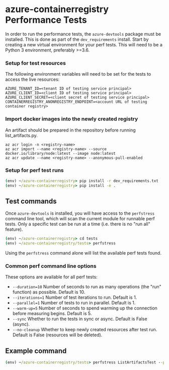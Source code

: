 # azure-containerregistry Performance Tests

In order to run the performance tests, the `azure-devtools` package must be installed. This is done as part of the
`dev_requirements` install. Start by creating a new virtual environment for your perf tests. This will need to be a
Python 3 environment, preferably >=3.6.

### Setup for test resources

The following environment variables will need to be set for the tests to access the live resources:

```
AZURE_TENANT_ID=<tenant ID of testing service principal>
AZURE_CLIENT_ID=<client ID of testing service principal>
AZURE_CLIENT_SECRET=<client secret of testing service principal>
CONTAINERREGISTRY_ANONREGISTRY_ENDPOINT=<account URL of testing container registry>
```

### Import docker images into the newly created registry
An artifact should be prepared in the repository before running list_artifacts.py.
```
az acr login -n <registry-name>
az acr import --name <registry-name> --source docker.io/library/node:latest --image node:latest
az acr update --name <registry-name> --anonymous-pull-enabled
```

### Setup for perf test runs

```cmd
(env) ~/azure-containerregistry> pip install -r dev_requirements.txt
(env) ~/azure-containerregistry> pip install -e .
```

## Test commands

Once `azure-devtools` is installed, you will have access to the `perfstress` command line tool, which will scan the
current module for runnable perf tests. Only a specific test can be run at a time (i.e. there is no "run all" feature).

```cmd
(env) ~/azure-containerregistry> cd tests
(env) ~/azure-containerregistry/tests> perfstress
```
Using the `perfstress` command alone will list the available perf tests found. 

### Common perf command line options
These options are available for all perf tests:
- `--duration=10` Number of seconds to run as many operations (the "run" function) as possible. Default is 10.
- `--iterations=1` Number of test iterations to run. Default is 1.
- `--parallel=1` Number of tests to run in parallel. Default is 1.
- `--warm-up=5` Number of seconds to spend warming up the connection before measuring begins. Default is 5.
- `--sync` Whether to run the tests in sync or async. Default is False (async).
- `--no-cleanup` Whether to keep newly created resources after test run. Default is False (resources will be deleted).

## Example command
```cmd
(env) ~/azure-containerregistry/tests> perfstress ListArtifactsTest --parallel=50 --duration=15
```